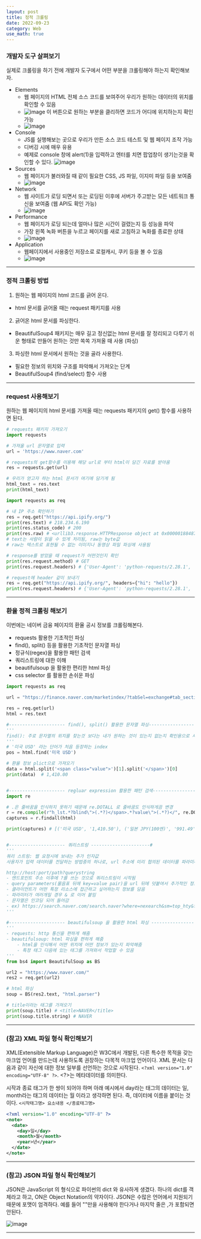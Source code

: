 ```yaml
---
layout: post
title: 정적 크롤링
date: 2022-09-23
category: Web
use_math: true
---
```



### 개발자 도구 살펴보기

실제로 크롤링을 하기 전에 개발자 도구에서 어떤 부분을 크롤링해야 하는지 확인해보자. 

- Elements
  - 웹 페이지의 HTML 전체 소스 코드를 보여주어 우리가 원하는 데이터의 위치를 확인할 수 있음
  - ![image](https://user-images.githubusercontent.com/61526722/191871076-8102f06d-9b17-4fd9-a1db-0e703e7a6972.png) 이 버튼으로 원하는 부분을 클리하면 코드가 어디에 위치하는지 확인 가능
  - ![image](https://user-images.githubusercontent.com/61526722/191870989-4ce9b193-7e50-4ff8-9db5-af66895a2ec0.png)
- Console
  - JS를 실행해보는 곳으로 우리가 만든 소스 코드 테스트 및 웹 페이지 조작 가능 
  - 디버깅 시에 매우 유용
  - 예제로 console 창에 alert(1)을 입력하고 엔터를 치면 팝업창이 생기는것을 확인할 수 있다. 
![image](https://user-images.githubusercontent.com/61526722/191871576-e682d3c1-b486-4206-9b93-47c55c1ca808.png)
- Sources
  - 웹 페이지가 불러와질 때 같이 필요한 CSS, JS 파일, 이지미 파일 등을 보여줌
  - ![image](https://user-images.githubusercontent.com/61526722/191871793-f1a76621-fa4e-4ae3-a154-14e6774108c9.png)
- Network
  - 웹 사이트가 로딩 되면서 또는 로딩된 이후에 서버가 주고받는 모든 네트워크 통신을 보여줌 (웹 API도 확인 가능)
  - ![image](https://user-images.githubusercontent.com/61526722/191871935-a71cfb50-ef99-497a-866f-9af261e89549.png)
- Performance
  - 웹 페이지가 로딩 되는데 얼마나 많은 시간이 걸렸는지 등 성능을 파악
  - 가장 왼쪽 녹화 버튼을 누르고 페이지를 새로 고침하고 녹화를 종료한 상태
  - ![image](https://user-images.githubusercontent.com/61526722/191872061-4ec8cf05-df65-4baa-8f1a-ad23a9aebef0.png)
- Application
  - 웹페이지에서 사용중인 저장소로 로컬캐시, 쿠키 등을 볼 수 있음
  - ![image](https://user-images.githubusercontent.com/61526722/191872298-d7a8cd1b-f9ac-46df-84ae-7229c92f8b37.png)

---

### 정적 크롤링 방법

1. 원하는 웹 페이지의 html 코드를 긁어 온다.
  - html 문서를 긁어올 때는 request 패키지를 사용
2. 긁어온 html 문서를 파싱한다.
  - BeautifulSoup4 패키지는 매우 길고 정신없는 html 문서를 잘 정리되고 다루기 쉬운 형태로 만들어 원하는 것만 쏙쏙 가져올 때 사용 (파싱)
3. 파싱한 html 문서에서 원하는 것을 골라 사용한다. 
  - 필요한 정보의 위치와 구조를 파악해서 가져오는 단계
  - BeautifulSoup4 (find/select) 함수 사용

---

### request 사용해보기

원하는 웹 페이지의 html 문서를 가져올 때는 requests 패키지의 get() 함수를 사용하면 된다. 

```python
# requests 패키지 가져오기
import requests               

# 가져올 url 문자열로 입력
url = 'https://www.naver.com'  

# requests의 get함수를 이용해 해당 url로 부터 html이 담긴 자료를 받아옴
res = requests.get(url)  

# 우리가 얻고자 하는 html 문서가 여기에 담기게 됨
html_text = res.text
print(html_text)
```

```python
import requests as req

# 내 IP 주소 확인하기
res = req.get("https://api.ipify.org/")
print(res.text) # 218.234.6.190
print(res.status_code) # 200
print(res.raw) # <urllib3.response.HTTPResponse object at 0x0000018848789E10>
# text는 사람이 읽을 수 있게 처리됨, raw는 byte값
# raw는 텍스트로 표현될 수 없는 이미지나 동영상 파일 파싱에 사용됨

# response를 받았을 때 request가 어떤것인지 확인
print(res.request.method) # GET
print(res.request.headers) # {'User-Agent': 'python-requests/2.28.1', 'Accept-Encoding': 'gzip, deflate', 'Accept': '*/*', 'Connection': 'keep-alive'}

# request에 header 같이 보내기
res = req.get("https://api.ipify.org/", headers={"hi": "hello"})
print(res.request.headers) # {'User-Agent': 'python-requests/2.28.1', 'Accept-Encoding': 'gzip, deflate', 'Accept': '*/*', 'Connection': 'keep-alive', 'hi': 'hello'}
```

---

### 환율 정적 크롤링 해보기

이번에는 네이버 금융 페이지의 환율 공시 정보를 크롤링해본다. 

- requests 활용한 기초적인 파싱
- find(), split() 등을 활용한 기초적인 문자열 파싱
- 정규식(regex)을 활용한 패턴 검색
- 쿼리스트링에 대한 이해
- beautifulsoup 을 활용한 편리한 html 파싱
- css selector 를 활용한 손쉬운 파싱

```python
import requests as req

url = "https://finance.naver.com/marketindex/?tabSel=exchange#tab_section"

res = req.get(url)
html = res.text

#--------------------- find(), split() 활용한 문자열 파싱----------------------# 
'''
find(): 주로 문자열의 위치를 찾는것 보다는 내가 원하는 것이 있는지 없는지 확인용으로 사용
'''
# '미국 USD' 라는 단어가 처음 등장하는 index
pos = html.find('미국 USD')

# 환율 정보 plict으로 가져오기
data = html.split('<span class="value">')[1].split('</span>')[0]
print(data)  # 1,410.00


#--------------------- regluar expression 활용한 패턴 검색----------------------# 
import re

# .은 줄바꿈을 인식하지 못하기 때문에 re.DOTALL 로 줄바꿈도 인식하게끔 변경
r = re.compile(r"h_lst.*?blind\">(.*?)</span>.*?value\">(.*?)</", re.DOTALL)
captures = r.findall(html)

print(captures) # [('미국 USD', '1,410.50'), ('일본 JPY(100엔)', '991.49'), ('유럽연합 EUR', '1,380.60'), ('중국 CNY', '198.44'), ('달러/일본 엔', '142.0800'), ('유로/달러', '0.9815'), ('영국 파운드/달러', '1.1263'), ('달러인덱스', '111.1000'), ('WTI', '83.49'), ('휘발유', '1721.86'), ('국제 금', '1681.1'), ('국내 금', '75670.13')]


#--------------------- 쿼리스트링 ----------------------# 
'''
쿼리 스트링: 웹 요청시에 보내는 추가 인자값 
사용자가 입력 데이터를 전달하는 방법중의 하나로, url 주소에 미리 협의된 데이터를 파라미터를 통해 넘기는 것

http://host:port/path?querystring
- 엔드포인트 주소 이후에 ?를 쓰는 것으로 쿼리스트링이 시작됨
- query parameters(물음표 뒤에 key=value pair)을 url 뒤에 덧붙여서 추가적인 정보를 서버 측에 전달
- 클라이언트가 어떤 특정 리소스에 접근하고 싶어하는지 정보를 담음
- 파라미터가 여러개일 경우 & 로 이어 붙임
- 문자열은 인코딩 되어 들어감
- ex) https://search.naver.com/search.naver?where=nexearch&sm=top_hty&fbm=1&ie=utf8&query=%EC%95%88%EB%85%95
'''

#--------------------- beautifulsoup 을 활용한 html 파싱 ----------------------# 
'''
- requests: http 통신을 편하게 해줌
- beautifulsoup: html 파싱을 편하게 해줌 
    - html을 인식해서 어떤 위치에 어떤 정보가 있는지 파악해줌
    - 특정 태그 다음에 있는 태그를 가져와서 작업할 수 있음
'''
from bs4 import BeautifulSoup as BS

url2 = "https://www.naver.com/"
res2 = req.get(url2)

# html 파싱
soup = BS(res2.text, "html.parser")

# title이라는 태그를 가져오기
print(soup.title) # <title>NAVER</title>
print(soup.title.string) # NAVER
```

---

### (참고) XML 파일 형식 확인해보기

XML(Extensible Markup Language)은 W3C에서 개발된, 다른 특수한 목적을 갖는 마크업 언어를 만드는데 사용하도록 권장하는 다목적 마크업 언어이다. XML 문서는 다음과 같이 자신에 대한 정보 일부를 선언하는 것으로 시작된다. `<?xml version="1.0" encoding="UTF-8" ?>`. <?>는 메타데이터를 의미한다. 

시작과 종료 태그가 한 쌍이 되어야 하며 아래 예시에서 day라는 태그의 데이터는 일, month라는 태그의 데이터는 월 이라고 생각하면 된다. 즉, 데이터에 이름을 붙이는 것이다.  `<시작태그명> 요소내용 </종료태그명>`

```XML
<?xml version="1.0" encoding="UTF-8" ?>
<note>
  <date>
    <day>일</day>
    <month>월</month>
    <year>년</year>
  </date>
</note>
```

---

### (참고) JSON 파일 형식 확인해보기

JSON은 JavaScript 의 형식으로 파이썬의 dict 와 유사하게 생겼다. 하나의 dict를 객체라고 하고, ON은 Object Notation의 약자이다. JSON은 수많은 언어에서 지원되기 때문에 포맷이 엄격하다. 예를 들어 ""만을 사용해야 한다거나 마지막 줄은 ,가 포함되면 안된다. 

![image](https://user-images.githubusercontent.com/61526722/191905439-0f6fccbf-609d-4985-abbc-516d2cda4d23.png)

---












